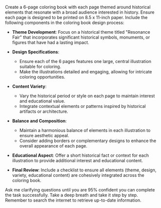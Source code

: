 Create a 6-page coloring book with each page themed around historical elements that resonate with a broad audience interested in history. Ensure each page is designed to be printed on 8.5 x 11-inch paper. Include the following components in the coloring book design process:

- **Theme Development**: Focus on a historical theme titled "Resonance Fair" that incorporates significant historical symbols, monuments, or figures that have had a lasting impact.
  
- **Design Specifications**: 
  - Ensure each of the 6 pages features one large, central illustration suitable for coloring. 
  - Make the illustrations detailed and engaging, allowing for intricate coloring opportunities.

- **Content Variety**: 
  - Vary the historical period or style on each page to maintain interest and educational value. 
  - Integrate contextual elements or patterns inspired by historical artifacts or architecture.

- **Balance and Composition**: 
  - Maintain a harmonious balance of elements in each illustration to ensure aesthetic appeal.
  - Consider adding borders or complementary designs to enhance the overall appearance of each page.

- **Educational Aspect**: Offer a short historical fact or context for each illustration to provide additional interest and educational content.

- **Final Review**: Include a checklist to ensure all elements (theme, design, variety, educational content) are cohesively integrated across the coloring book.

Ask me clarifying questions until you are 95% confident you can complete the task successfully. Take a deep breath and take it step by step. Remember to search the internet to retrieve up-to-date information.